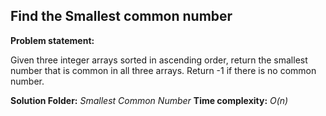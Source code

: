 ## **Find the Smallest common number**
**Problem statement:**

Given three integer arrays sorted in ascending order, return the smallest number that is common in all three arrays. Return -1 if there is no common number.

**Solution Folder:** *Smallest Common Number*
**Time complexity:** *O(n)*

